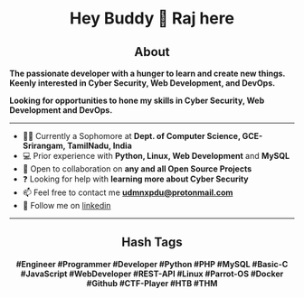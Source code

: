 <h1 align="center">Hey Buddy 👋 Raj here</h1>

<h2 align="center"> About </h2>

 **The passionate developer with a hunger to learn and create new things. Keenly interested in Cyber Security, Web Development, and DevOps.**

 **Looking for opportunities to hone my skills in Cyber Security, Web Development and DevOps.**
<hr>

- 👨‍🎓 Currently a Sophomore at **Dept. of Computer Science, GCE-Srirangam, TamilNadu, India**
- 💻 Prior experience with **Python, Linux, Web Development** and **MySQL**
- 👯 Open to collaboration on **any and all Open Source Projects**
- ❓ Looking for help with **learning more about Cyber Security**
- 📫 Feel free to contact me **udmnxpdu@protonmail.com**
- :link: Follow me on <a href=https://linkedin.com/in/udmnxpdu target="blank">linkedin</a>

<hr>

<h2 align="center">Hash Tags</h2>
<p align="center">
<b>#Engineer #Programmer #Developer #Python #PHP #MySQL #Basic-C #JavaScript #WebDeveloper #REST-API #Linux #Parrot-OS #Docker #Github #CTF-Player #HTB #THM</b>
</p>

